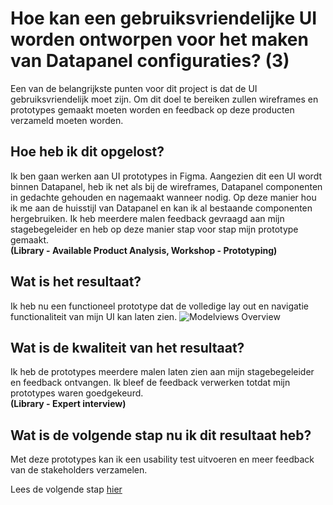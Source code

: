 # Hoe kan een gebruiksvriendelijke UI worden ontworpen voor het maken van Datapanel configuraties? (3)
Een van de belangrijkste punten voor dit project is dat de UI gebruiksvriendelijk moet zijn. Om dit doel te bereiken zullen wireframes en prototypes gemaakt moeten worden en feedback op deze producten verzameld moeten worden.

## Hoe heb ik dit opgelost?
Ik ben gaan werken aan UI prototypes in Figma. Aangezien dit een UI wordt binnen Datapanel, heb ik net als bij de wireframes, Datapanel componenten in gedachte gehouden en nagemaakt wanneer nodig. Op deze manier hou ik 
me aan de huisstijl van Datapanel en kan ik al bestaande componenten hergebruiken. Ik heb meerdere malen feedback gevraagd aan mijn stagebegeleider en heb op deze manier stap voor stap mijn prototype gemaakt.  
**(Library - Available Product Analysis, Workshop - Prototyping)**

## Wat is het resultaat?
Ik heb nu een functioneel prototype dat de volledige lay out en navigatie functionaliteit van mijn UI kan laten zien.
![Modelviews Overview](https://github.com/Timsel1/PortfolioS5/assets/90602424/895644d3-ba09-4611-975a-f7ebc8565127)

## Wat is de kwaliteit van het resultaat?
Ik heb de prototypes meerdere malen laten zien aan mijn stagebegeleider en feedback ontvangen. Ik bleef de feedback verwerken totdat mijn prototypes waren goedgekeurd.  
**(Library - Expert interview)**

## Wat is de volgende stap nu ik dit resultaat heb?
Met deze prototypes kan ik een usability test uitvoeren en meer feedback van de stakeholders verzamelen. 

Lees de volgende stap [hier](https://github.com/Timsel1/PortfolioS5/blob/main/Nederlands/Documentatie/Research/UIDesign/GebruiksvriendelijkeUI4.md)
